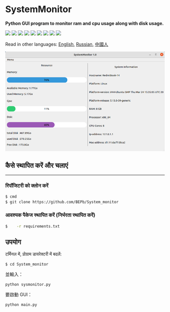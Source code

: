 # SystemMonitor
<b>Python GUI program to monitor ram and cpu usage along with disk usage.</b>
<p>
  <img  src="https://img.shields.io/github/stars/BEPb/System_monitor" />
  <img src="https://img.shields.io/github/contributors/BEPb/System_monitor" />
  <img src="https://img.shields.io/github/last-commit/BEPb/System_monitor" />
  <img src="https://visitor-badge.laobi.icu/badge?page_id=BEPb.System_monitor" />
  <img src="https://img.shields.io/github/languages/count/BEPb/System_monitor" />
  <img src="https://img.shields.io/github/languages/top/BEPb/System_monitor" />

  <img src="https://img.shields.io/badge/license-MIT-blue.svg?color=f64152" />
  <img  src="https://img.shields.io/github/issues/BEPb/System_monitor" />
  <img  src="https://img.shields.io/github/issues-pr/BEPb/System_monitor" />
</p>



Read in other languages: [English](README.md), [Russian](README.ru.md), [中國人](README.chinese.md)



![GUI](scrin.png)


## कैसे स्थापित करें और चलाएं
____
### रिपॉजिटरी को क्लोन करें
 
```sh
$ cmd
$ git clone https://github.com/BEPb/System_monitor
```
 
### आवश्यक पैकेज स्थापित करें (निर्भरता स्थापित करें)
```sh
$    -r requirements.txt
```

## उपयोग
टर्मिनल में, प्रोग्राम डायरेक्टरी में बदलें:
```
$ cd System_monitor
```
並輸入：
```
python sysmonitor.py
```
要啟動 GUI：
```
python main.py
```



